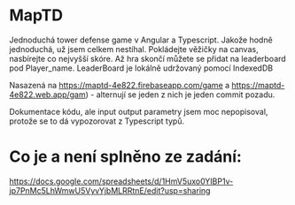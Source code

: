 # MapTD

Jednoduchá tower defense game v Angular a Typescript. Jakože hodně jednoduchá, už jsem celkem nestíhal.
Pokládejte věžičky na canvas, nasbírejte co nejvyšší skóre. Až hra skončí můžete se přidat na leaderboard pod Player_name.
LeaderBoard je lokálně udržovaný pomocí IndexedDB

Nasazená na https://maptd-4e822.firebaseapp.com/game a https://maptd-4e822.web.app/gam) - alternují se jeden z nich je jeden commit pozadu.

Dokumentace kódu, ale input output parametry jsem moc nepopisoval, protože se to dá vypozorovat z Typescript typů.

# Co je a není splněno ze zadání:
https://docs.google.com/spreadsheets/d/1HmV5uxo0YIBP1v-jp7PnMc5LhWmwU5VyvYjbMLRRtnE/edit?usp=sharing
